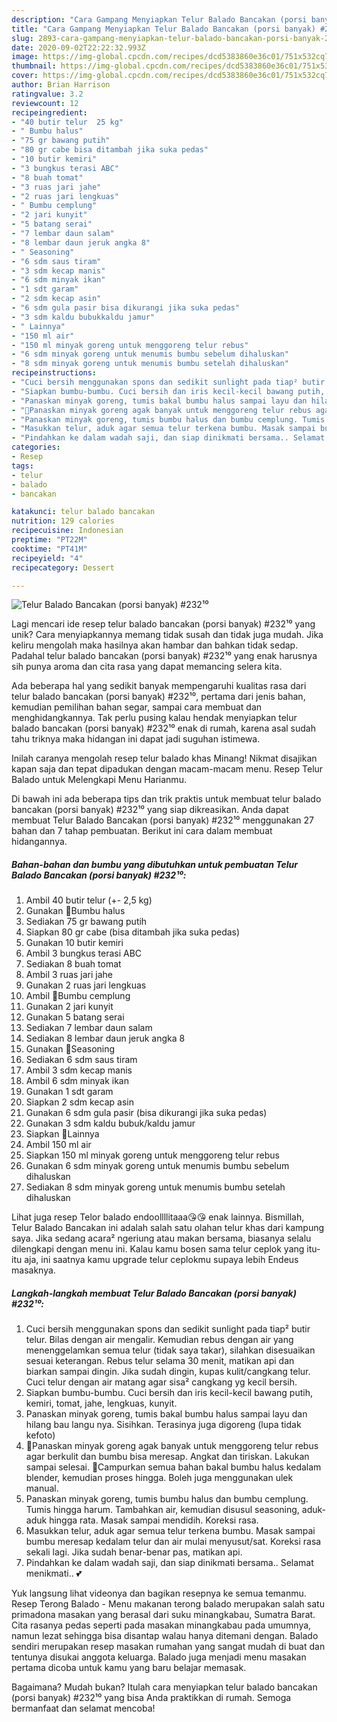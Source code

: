 ```yaml
---
description: "Cara Gampang Menyiapkan Telur Balado Bancakan (porsi banyak) #232¹⁰, Enak Banget"
title: "Cara Gampang Menyiapkan Telur Balado Bancakan (porsi banyak) #232¹⁰, Enak Banget"
slug: 2893-cara-gampang-menyiapkan-telur-balado-bancakan-porsi-banyak-232-enak-banget
date: 2020-09-02T22:22:32.993Z
image: https://img-global.cpcdn.com/recipes/dcd5383860e36c01/751x532cq70/telur-balado-bancakan-porsi-banyak-232⁰-foto-resep-utama.jpg
thumbnail: https://img-global.cpcdn.com/recipes/dcd5383860e36c01/751x532cq70/telur-balado-bancakan-porsi-banyak-232⁰-foto-resep-utama.jpg
cover: https://img-global.cpcdn.com/recipes/dcd5383860e36c01/751x532cq70/telur-balado-bancakan-porsi-banyak-232⁰-foto-resep-utama.jpg
author: Brian Harrison
ratingvalue: 3.2
reviewcount: 12
recipeingredient:
- "40 butir telur  25 kg"
- " Bumbu halus"
- "75 gr bawang putih"
- "80 gr cabe bisa ditambah jika suka pedas"
- "10 butir kemiri"
- "3 bungkus terasi ABC"
- "8 buah tomat"
- "3 ruas jari jahe"
- "2 ruas jari lengkuas"
- " Bumbu cemplung"
- "2 jari kunyit"
- "5 batang serai"
- "7 lembar daun salam"
- "8 lembar daun jeruk angka 8"
- " Seasoning"
- "6 sdm saus tiram"
- "3 sdm kecap manis"
- "6 sdm minyak ikan"
- "1 sdt garam"
- "2 sdm kecap asin"
- "6 sdm gula pasir bisa dikurangi jika suka pedas"
- "3 sdm kaldu bubukkaldu jamur"
- " Lainnya"
- "150 ml air"
- "150 ml minyak goreng untuk menggoreng telur rebus"
- "6 sdm minyak goreng untuk menumis bumbu sebelum dihaluskan"
- "8 sdm minyak goreng untuk menumis bumbu setelah dihaluskan"
recipeinstructions:
- "Cuci bersih menggunakan spons dan sedikit sunlight pada tiap² butir telur. Bilas dengan air mengalir. Kemudian rebus dengan air yang menenggelamkan semua telur (tidak saya takar), silahkan disesuaikan sesuai keterangan. Rebus telur selama 30 menit, matikan api dan biarkan sampai dingin. Jika sudah dingin, kupas kulit/cangkang telur. Cuci telur dengan air matang agar sisa² cangkang yg kecil bersih."
- "Siapkan bumbu-bumbu. Cuci bersih dan iris kecil-kecil bawang putih, kemiri, tomat, jahe, lengkuas, kunyit."
- "Panaskan minyak goreng, tumis bakal bumbu halus sampai layu dan hilang bau langu nya. Sisihkan. Terasinya juga digoreng (lupa tidak kefoto)"
- "🌷Panaskan minyak goreng agak banyak untuk menggoreng telur rebus agar berkulit dan bumbu bisa meresap. Angkat dan tiriskan. Lakukan sampai selesai. 🌷Campurkan semua bahan bakal bumbu halus kedalam blender, kemudian proses hingga. Boleh juga menggunakan ulek manual."
- "Panaskan minyak goreng, tumis bumbu halus dan bumbu cemplung. Tumis hingga harum. Tambahkan air, kemudian disusul seasoning, aduk-aduk hingga rata. Masak sampai mendidih. Koreksi rasa."
- "Masukkan telur, aduk agar semua telur terkena bumbu. Masak sampai bumbu meresap kedalam telur dan air mulai menyusut/sat. Koreksi rasa sekali lagi. Jika sudah benar-benar pas, matikan api."
- "Pindahkan ke dalam wadah saji, dan siap dinikmati bersama.. Selamat menikmati.. 💕"
categories:
- Resep
tags:
- telur
- balado
- bancakan

katakunci: telur balado bancakan 
nutrition: 129 calories
recipecuisine: Indonesian
preptime: "PT22M"
cooktime: "PT41M"
recipeyield: "4"
recipecategory: Dessert

---
```



![Telur Balado Bancakan (porsi banyak) #232¹⁰](https://img-global.cpcdn.com/recipes/dcd5383860e36c01/751x532cq70/telur-balado-bancakan-porsi-banyak-232⁰-foto-resep-utama.jpg)

Lagi mencari ide resep telur balado bancakan (porsi banyak) #232¹⁰ yang unik? Cara menyiapkannya memang tidak susah dan tidak juga mudah. Jika keliru mengolah maka hasilnya akan hambar dan bahkan tidak sedap. Padahal telur balado bancakan (porsi banyak) #232¹⁰ yang enak harusnya sih punya aroma dan cita rasa yang dapat memancing selera kita.

Ada beberapa hal yang sedikit banyak mempengaruhi kualitas rasa dari telur balado bancakan (porsi banyak) #232¹⁰, pertama dari jenis bahan, kemudian pemilihan bahan segar, sampai cara membuat dan menghidangkannya. Tak perlu pusing kalau hendak menyiapkan telur balado bancakan (porsi banyak) #232¹⁰ enak di rumah, karena asal sudah tahu triknya maka hidangan ini dapat jadi suguhan istimewa.

Inilah caranya mengolah resep telur balado khas Minang! Nikmat disajikan kapan saja dan tepat dipadukan dengan macam-macam menu. Resep Telur Balado untuk Melengkapi Menu Harianmu.


Di bawah ini ada beberapa tips dan trik praktis untuk membuat telur balado bancakan (porsi banyak) #232¹⁰ yang siap dikreasikan. Anda dapat membuat Telur Balado Bancakan (porsi banyak) #232¹⁰ menggunakan 27 bahan dan 7 tahap pembuatan. Berikut ini cara dalam membuat hidangannya.

<!--inarticleads1-->

##### Bahan-bahan dan bumbu yang dibutuhkan untuk pembuatan Telur Balado Bancakan (porsi banyak) #232¹⁰:

1. Ambil 40 butir telur (+- 2,5 kg)
1. Gunakan  🌷Bumbu halus
1. Sediakan 75 gr bawang putih
1. Siapkan 80 gr cabe (bisa ditambah jika suka pedas)
1. Gunakan 10 butir kemiri
1. Ambil 3 bungkus terasi ABC
1. Sediakan 8 buah tomat
1. Ambil 3 ruas jari jahe
1. Gunakan 2 ruas jari lengkuas
1. Ambil  🌷Bumbu cemplung
1. Gunakan 2 jari kunyit
1. Gunakan 5 batang serai
1. Sediakan 7 lembar daun salam
1. Sediakan 8 lembar daun jeruk angka 8
1. Gunakan  🌷Seasoning
1. Sediakan 6 sdm saus tiram
1. Ambil 3 sdm kecap manis
1. Ambil 6 sdm minyak ikan
1. Gunakan 1 sdt garam
1. Siapkan 2 sdm kecap asin
1. Gunakan 6 sdm gula pasir (bisa dikurangi jika suka pedas)
1. Gunakan 3 sdm kaldu bubuk/kaldu jamur
1. Siapkan  🌷Lainnya
1. Ambil 150 ml air
1. Siapkan 150 ml minyak goreng untuk menggoreng telur rebus
1. Gunakan 6 sdm minyak goreng untuk menumis bumbu sebelum dihaluskan
1. Sediakan 8 sdm minyak goreng untuk menumis bumbu setelah dihaluskan


Lihat juga resep Telor balado endoollllitaaa😘😘 enak lainnya. Bismillah, Telur Balado Bancakan ini adalah salah satu olahan telur khas dari kampung saya. Jika sedang acara² ngeriung atau makan bersama, biasanya selalu dilengkapi dengan menu ini. Kalau kamu bosen sama telur ceplok yang itu-itu aja, ini saatnya kamu upgrade telur ceplokmu supaya lebih Endeus masaknya. 

<!--inarticleads2-->

##### Langkah-langkah membuat Telur Balado Bancakan (porsi banyak) #232¹⁰:

1. Cuci bersih menggunakan spons dan sedikit sunlight pada tiap² butir telur. Bilas dengan air mengalir. Kemudian rebus dengan air yang menenggelamkan semua telur (tidak saya takar), silahkan disesuaikan sesuai keterangan. Rebus telur selama 30 menit, matikan api dan biarkan sampai dingin. Jika sudah dingin, kupas kulit/cangkang telur. Cuci telur dengan air matang agar sisa² cangkang yg kecil bersih.
1. Siapkan bumbu-bumbu. Cuci bersih dan iris kecil-kecil bawang putih, kemiri, tomat, jahe, lengkuas, kunyit.
1. Panaskan minyak goreng, tumis bakal bumbu halus sampai layu dan hilang bau langu nya. Sisihkan. Terasinya juga digoreng (lupa tidak kefoto)
1. 🌷Panaskan minyak goreng agak banyak untuk menggoreng telur rebus agar berkulit dan bumbu bisa meresap. Angkat dan tiriskan. Lakukan sampai selesai. 🌷Campurkan semua bahan bakal bumbu halus kedalam blender, kemudian proses hingga. Boleh juga menggunakan ulek manual.
1. Panaskan minyak goreng, tumis bumbu halus dan bumbu cemplung. Tumis hingga harum. Tambahkan air, kemudian disusul seasoning, aduk-aduk hingga rata. Masak sampai mendidih. Koreksi rasa.
1. Masukkan telur, aduk agar semua telur terkena bumbu. Masak sampai bumbu meresap kedalam telur dan air mulai menyusut/sat. Koreksi rasa sekali lagi. Jika sudah benar-benar pas, matikan api.
1. Pindahkan ke dalam wadah saji, dan siap dinikmati bersama.. Selamat menikmati.. 💕


Yuk langsung lihat videonya dan bagikan resepnya ke semua temanmu. Resep Terong Balado - Menu makanan terong balado merupakan salah satu primadona masakan yang berasal dari suku minangkabau, Sumatra Barat. Cita rasanya pedas seperti pada masakan minangkabau pada umumnya, namun lezat sehingga bisa disantap walau hanya ditemani dengan. Balado sendiri merupakan resep masakan rumahan yang sangat mudah di buat dan tentunya disukai anggota keluarga. Balado juga menjadi menu masakan pertama dicoba untuk kamu yang baru belajar memasak. 

Bagaimana? Mudah bukan? Itulah cara menyiapkan telur balado bancakan (porsi banyak) #232¹⁰ yang bisa Anda praktikkan di rumah. Semoga bermanfaat dan selamat mencoba!
